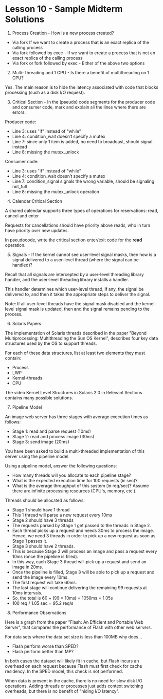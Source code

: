 # Lesson 10 - Sample Midterm Solutions

1. Process Creation - How is a new process created?

* Via fork If we want to create a process that is an exact replica of the calling process
* Via fork followed by exec - If we want to create a process that is not an exact replica of the calling process
* Via fork or fork followed by exec - Either of the above two options

2. Multi-Threading and 1 CPU - Is there a benefit of multithreading on 1 CPU?

Yes. The main reason is to hide the latency associated with code that blocks processing (such as a disk I/O request).

3. Critical Section - In the (pseudo) code segments for the producer code and consumer code, mark and explain all the lines where there are errors.

Producer code:
* Line 3: uses "if" instead of "while"
* Line 4: condition_wait doesn’t specify a mutex
* Line 7: since only 1 item is added, no need to broadcast, should signal instead
* Line 8: missing the mutex_unlock

Consumer code:
* Line 3: uses "if" instead of "while"
* Line 4: condition_wait doesn’t specify a mutex
* Line 7: condition_signal signals the wrong variable, should be signaling not_full
* Line 8: missing the mutex_unlock operation

4. Calendar Critical Section

A shared calendar supports three types of operations for reservations: read, cancel and enter

Requests for cancellations should have priority above reads, who in turn have priority over new updates.

In pseudocode, write the critical section enter/exit code for the **read** operation.

5. Signals - If the kernel cannot see user-level signal masks, then how is a signal delivered to a user-level thread (where the signal can be handled)?

Recall that all signals are intercepted by a user-level threading library handler, and the user-level threading library installs a handler.

This handler determines which user-level thread, if any, the signal be delivered to, and then it takes the appropriate steps to deliver the signal.

Note: If all user-level threads have the signal mask disabled and the kernel-level signal mask is updated, then and the signal remains pending to the process.

6. Solaris Papers

The implementation of Solaris threads described in the paper "Beyond Multiprocessing: Multithreading the Sun OS Kernel", describes four key data structures used by the OS to support threads.

For each of these data structures, list at least two elements they must contain:
* Process
* LWP
* Kernel-threads
* CPU

The video Kernel Level Structures in Solaris 2.0 in Relevant Sections contains many possible solutions.

7. Pipeline Model

An image web server has three stages with average execution times as follows:

* Stage 1: read and parse request (10ms)
* Stage 2: read and process image (30ms)
* Stage 3: send image (20ms)

You have been asked to build a multi-threaded implementation of this server using the pipeline model.

Using a pipeline model, answer the following questions:

* How many threads will you allocate to each pipeline stage?
* What is the expected execution time for 100 requests (in sec)?
* What is the average throughput of this system (in req/sec)? Assume there are infinite processing resources (CPU's, memory, etc.).

Threads should be allocated as follows:
* Stage 1 should have 1 thread
* This 1 thread will parse a new request every 10ms
* Stage 2 should have 3 threads
* The requests parsed by Stage 1 get passed to the threads in Stage 2.
* Each thread picks up a request and needs 30ms to process the image. Hence, we need 3 threads in order to pick up a new request as soon as Stage 1 passes it.
* Stage 3 should have 2 threads.
* This is because Stage 2 will process an image and pass a request every 10ms (once the pipeline is filled).
* In this way, each Stage 3 thread will pick up a request and send an image in 20ms.
* Once the pipeline is filled, Stage 3 will be able to pick up a request and send the image every 10ms.
* The first request will take 60ms.
* The last stage will continue delivering the remaining 99 requests at 10ms intervals.
* So, the total is 60 + (99 * 10ms) = 1050ms = 1.05s
* 100 req / 1.05 sec = 95.2 req/s

8. Performance Observations

Here is a graph from the paper "Flash: An Efficient and Portable Web Server", that compares the performance of Flash with other web servers.

For data sets where the data set size is less than 100MB why does...

* Flash perform worse than SPED?
* Flash perform better than MP?

In both cases the dataset will likely fit in cache, but Flash incurs an overhead on each request because Flash must first check for cache residency. In the SPED model, this check is not performed.

When data is present in the cache, there is no need for slow disk I/O operations. Adding threads or processes just adds context switching overheads, but there is no benefit of "hiding I/O latency".
